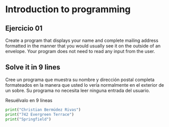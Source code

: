 # Introduction to programming

## Ejercicio 01

Create a program that displays your name and complete mailing address formatted in
the manner that you would usually see it on the outside of an envelope. Your program
does not need to read any input from the user.

Solve it in 9 lines
-----
Cree un programa que muestra su nombre y dirección postal completa formateados en
la manera que usted lo vería normalmente en el exterior de un sobre. Su programa
no necesita leer ninguna entrada del usuario.

Resuélvalo en 9 líneas

```python
print("Christian Bermúdez Rivas")
print("742 Evergreen Terrace")
print("Springfield")

```
